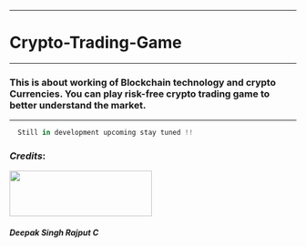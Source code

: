 ----
# Crypto-Trading-Game
---
### This is about working of Blockchain technology and crypto Currencies. You can play risk-free crypto trading game to better understand the market.
***
``` javascript
  Still in development upcoming stay tuned !!
```

### _Credits_:

<img src="https://learncodeonline.in/gitone.png" width=250 height=80 center="true" > 

#### _Deepak Singh Rajput C_

